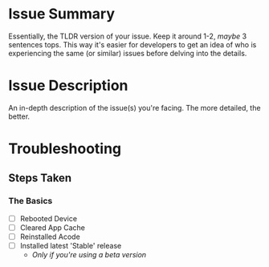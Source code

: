 <!-- ! Template Notes


/-->


# Issue Summary

Essentially, the TLDR version of your issue. Keep it around 1-2, *maybe* 3 sentences tops. This way it's easier for developers to get an idea of who is experiencing the same (or similar) issues before delving into the details.

# Issue Description

An in-depth description of the issue(s) you're facing. The more detailed, the better.

# Troubleshooting


## Steps Taken
<!--
- List any and all steps taken to troubleshoot the problem so far - Mark steps taken by placing an 'x' between the brackets:
	? '- [ ]'	= Unchecked
	? '- [x]'	= Checked
	! '[x]' 	= Invalid Syntax
		(No '-' = no checkbox)
	
-->

### The Basics
- [ ] Rebooted Device
- [ ] Cleared App Cache
- [ ] Reinstalled Acode
- [ ] Installed latest 'Stable' release
	- *Only if you're using a beta version*